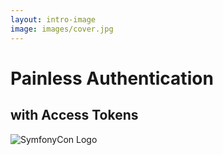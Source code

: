 ```yaml
---
layout: intro-image
image: images/cover.jpg
---
```


<div class="absolute top-10 text-slate-200 font-serif">
  <h1>Painless Authentication</h1>
  <h2>with Access Tokens</h2>
</div>

<img src="/images/symfonycon-logo-darkmode-transparent.png" alt="SymfonyCon Logo" class="absolute bottom-1 right-2 w-32" />

<Credits link="https://unsplash.com/@kellysikkema" name="Kelly Sikkema" side="left"></Credits>

<!--
Hello Disneyland! I hope you had a good conference.
I'm going to talk about Access Token Authentication!
-->
